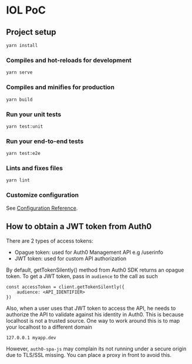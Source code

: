 # IOL PoC

## Project setup
```
yarn install
```

### Compiles and hot-reloads for development
```
yarn serve
```

### Compiles and minifies for production
```
yarn build
```

### Run your unit tests
```
yarn test:unit
```

### Run your end-to-end tests
```
yarn test:e2e
```

### Lints and fixes files
```
yarn lint
```

### Customize configuration
See [Configuration Reference](https://cli.vuejs.org/config/).

## How to obtain a JWT token from Auth0

There are 2 types of access tokens:
* Opague token: used for Auth0 Management API e.g /userinfo
* JWT token: used for custom API authorization

By default, getTokenSilently() method from Auth0 SDK returns an opague token. To get a JWT token, pass in `audience` to the call as such

```
const accessToken = client.getTokenSilently({
    audience: <API_IDENTIFIER>
})
```

Also, when a user uses that JWT token to access the API, he needs to authorize the API to validate against his identity in Auth0. This is because localhost is not a trusted source. One way to work around this is to map your localhost to a different domain
```
127.0.0.1 myapp.dev
```

However, `auth0-spa-js` may complain its not running under a secure origin due to TLS/SSL missing. You can place a proxy in front to avoid this.
